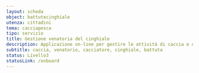 ```yaml
---
layout: scheda
object: battutecinghiale
utenza: cittadini
tema: cacciapesca
tipo: servizio
title: Gestione venatoria del cinghiale
description: Applicazione on-line per gestire le attività di caccia e di abbattimento del cinghiale in Umbria
subtitle: caccia, venatorio, cacciatore, cinghiale, battuta
status: Livello3
statusLink: /onboard
---
```

